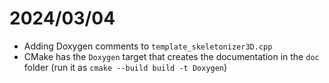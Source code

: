 # 2024/03/04

* Adding Doxygen comments to `template_skeletonizer3D.cpp`
* CMake has the `Doxygen` target that creates the documentation in the `doc` folder (run it as `cmake --build build -t Doxygen`)